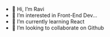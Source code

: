 - 👋 Hi, I’m Ravi
- 👀 I’m interested in Front-End Dev...
- 🌱 I’m currently learning React
- 💞️ I’m looking to collaborate on Github

